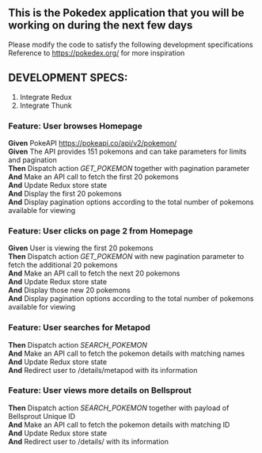 ## This is the Pokedex application that you will be working on during the next few days

Please modify the code to satisfy the following development specifications
Reference to https://pokedex.org/ for more inspiration

## DEVELOPMENT SPECS:

1. Integrate Redux 
2. Integrate Thunk

### Feature: User browses Homepage
**Given** PokeAPI https://pokeapi.co/api/v2/pokemon/ \
**Given** The API provides 151 pokemons and can take parameters for limits and pagination\
**Then** Dispatch action *GET_POKEMON* together with pagination parameter\
**And** Make an API call to fetch the first 20 pokemons\
**And** Update Redux store state\
**And** Display the first 20 pokemons\
**And** Display pagination options according to the total number of pokemons available for viewing  

### Feature: User clicks on page 2 from Homepage
**Given** User is viewing the first 20 pokemons\
**Then** Dispatch action *GET_POKEMON*  with new pagination parameter to fetch the additional 20 pokemons\
**And** Make an API call to fetch the next 20 pokemons\
**And** Update Redux store state\
**And** Display those new 20 pokemons\
**And** Display pagination options according to the total number of pokemons available for viewing

### Feature: User searches for Metapod
**Then** Dispatch action *SEARCH_POKEMON*\
**And** Make an API call to fetch the pokemon details with matching names\
**And** Update Redux store state\
**And** Redirect user to /details/metapod with its information

### Feature: User views more details on Bellsprout
**Then** Dispatch action *SEARCH_POKEMON* together with payload of Bellsprout Unique ID\
**And** Make an API call to fetch the pokemon details with matching ID\
**And** Update Redux store state\
**And** Redirect user to /details/<bellsproutId> with its information
